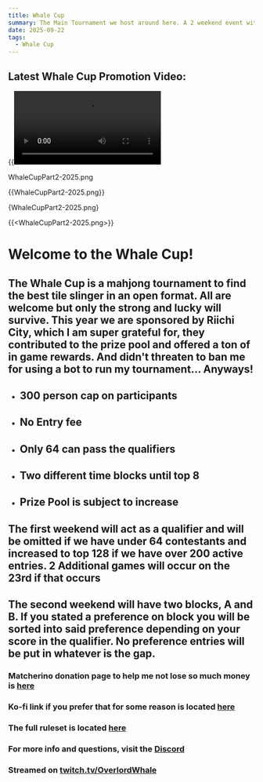 ```yaml
---
title: Whale Cup
summary: The Main Tournament we host around here. A 2 weekend event with time blocks and a big cash prize.
date: 2025-09-22
tags:
  - Whale Cup
---
```

## Latest Whale Cup Promotion Video:

{{<video src="https://youtu.be/k52DdnVKDfk?si=V-jQuDpWafNw81uK" controls="no">}}

WhaleCupPart2-2025.png

{{WhaleCupPart2-2025.png}}

{WhaleCupPart2-2025.png}

{{<WhaleCupPart2-2025.png>}}

# **Welcome to the Whale Cup!**
## **The Whale Cup is a mahjong tournament to find the best tile slinger in an open format. All are welcome but only the strong and lucky will survive. This year we are sponsored by Riichi City, which I am super grateful for, they contributed to the prize pool and offered a ton of in game rewards. And didn't threaten to ban me for using a bot to run my tournament... Anyways!**
- ## 300 person cap on participants
- ## No Entry fee
- ## Only 64 can pass the qualifiers
- ## Two different time blocks until top 8
- ## Prize Pool is subject to **increase**
## The first weekend will act as a qualifier and will be omitted if we have under 64 contestants and increased to top 128 if we have over 200 active entries.  2 Additional games will occur on the 23rd if that occurs

## The second weekend will have two blocks, A and B. If you stated a preference on block you will be sorted into said preference depending on your score in the qualifier. No preference entries will be put in whatever is the gap. 
### Matcherino donation page to help me not lose so much money is [here](https://matcherino.com/tournaments/144130)
### Ko-fi link if you prefer that for some reason is located [here](https://ko-fi.com/overlordwhale)
### The full ruleset is located [here](https://docs.google.com/document/d/1CrKrqJZvPQ4LJ9Hh12LC82ITRG05qGz3F3r-pF_svvU/edit?usp=sharing)

### For more info and questions, visit the [Discord](https://discord.gg/9qt336srFz)

### Streamed on [twitch.tv/OverlordWhale](https://twitch.tv/overlordwhale)

